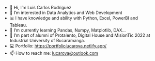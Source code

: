 - 👋 Hi, I’m Luis Carlos Rodriguez
- 👀 I’m interested in Data Analytics and Web Development
- 📊 I have knowledge and ability with Python, Excel, PowerBI and Tableau.
- 🌱 I’m currently learning Pandas, Numpy, Matplotlib, DAX...
- 💞️ I’m part of alumni of Protalento, Digital House and MisionTic 2022 at Industrial University of Bucaramanga.
- 💻 Portfolio: https://portfoliolucarova.netlify.app/
- 📫 How to reach me: lucarova@outlook.com
                       


<!---
lucarova/lucarova is a ✨ special ✨ repository because its `README.md` (this file) appears on your GitHub profile.
You can click the Preview link to take a look at your changes.
--->
